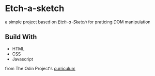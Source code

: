 # Etch-a-sketch

a simple project based on *Etch-a-Sketch* for praticing DOM manipulation

## Build With

- HTML
- CSS
- Javascript

from The Odin Project's [curriculum](http://www.theodinproject.com/courses/web-development-101/lessons/html-css)